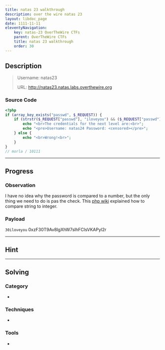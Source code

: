```yaml
---
title: natas 23 walkthrough
description: over the wire natas 23
layout: libdoc_page
date: 1111-11-11
eleventyNavigation:
    key: natas-23 OverTheWire CTFs
    parent: OverTheWire CTFs
    title: natas 23 walkthrough
    order: 30
---
```

## Description
> Username: natas23
> 
> URL:      http://natas23.natas.labs.overthewire.org

### Source Code
```php
<?php
if (array_key_exists("passwd", $_REQUEST)) {
    if (strstr($_REQUEST["passwd"], "iloveyou") && ($_REQUEST["passwd"] > 10)) {
        echo "<br>The credentials for the next level are:<br>";
        echo "<pre>Username: natas24 Password: <censored></pre>";
    } else {
        echo "<br>Wrong!<br>";
    }
}
// morla / 10111
```

---
## Progress
### Observation
I have no idea why the password is compared to a number, but the only thing we need to do is pas the check.
This [php wiki](https://wiki.php.net/rfc/string_to_number_comparison#precision) explained how to compare string to integer.
### Payload
`30iloveyou`
0xzF30T9Av8lgXhW7slhFCIsVKAPyl2r

---
## Hint

---
## Solving
### Category
- 
### Techniques
- 

### Tools
- 